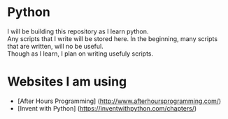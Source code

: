 # Python
I will be building this repository as I learn python.  
Any scripts that I write will be stored here.
In the beginning, many scripts that are written, will no be useful.   
Though as I learn, I plan on writing usefuly scripts.

# Websites I am using
- [After Hours Programming] (http://www.afterhoursprogramming.com/)
- [Invent with Python] (https://inventwithpython.com/chapters/)
